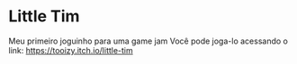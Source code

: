 # Little Tim
Meu primeiro joguinho para uma game jam
Você pode joga-lo acessando o link: https://tooizy.itch.io/little-tim
